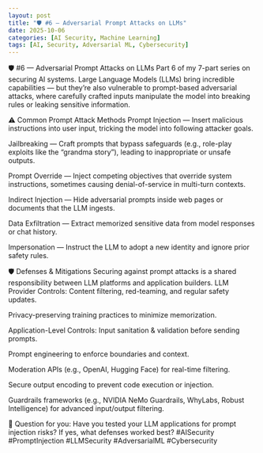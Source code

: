 ```yaml
---
layout: post
title: "🛡️ #6 — Adversarial Prompt Attacks on LLMs"
date: 2025-10-06
categories: [AI Security, Machine Learning]
tags: [AI, Security, Adversarial ML, Cybersecurity]
---
```


🛡️ #6 — Adversarial Prompt Attacks on LLMs
Part 6 of my 7-part series on securing AI systems.
Large Language Models (LLMs) bring incredible capabilities — but they’re also vulnerable to prompt-based adversarial attacks, where carefully crafted inputs manipulate the model into breaking rules or leaking sensitive information.

⚠️ Common Prompt Attack Methods
Prompt Injection — Insert malicious instructions into user input, tricking the model into following attacker goals.


Jailbreaking — Craft prompts that bypass safeguards (e.g., role-play exploits like the “grandma story”), leading to inappropriate or unsafe outputs.


Prompt Override — Inject competing objectives that override system instructions, sometimes causing denial-of-service in multi-turn contexts.


Indirect Injection — Hide adversarial prompts inside web pages or documents that the LLM ingests.


Data Exfiltration — Extract memorized sensitive data from model responses or chat history.


Impersonation — Instruct the LLM to adopt a new identity and ignore prior safety rules.



🛡️ Defenses & Mitigations
Securing against prompt attacks is a shared responsibility between LLM platforms and application builders.
LLM Provider Controls:
Content filtering, red-teaming, and regular safety updates.


Privacy-preserving training practices to minimize memorization.


Application-Level Controls:
Input sanitation & validation before sending prompts.


Prompt engineering to enforce boundaries and context.


Moderation APIs (e.g., OpenAI, Hugging Face) for real-time filtering.


Secure output encoding to prevent code execution or injection.


Guardrails frameworks (e.g., NVIDIA NeMo Guardrails, WhyLabs, Robust Intelligence) for advanced input/output filtering.



💬 Question for you: Have you tested your LLM applications for prompt injection risks? If yes, what defenses worked best?
#AISecurity #PromptInjection #LLMSecurity #AdversarialML #Cybersecurity

